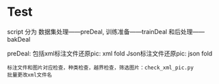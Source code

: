 # Test
script 分为 数据集处理——preDeal, 训练准备——trainDeal 和后处理——bakDeal

preDeal:
	包括xml标注文件还原pic: xml fold
	   Json标注文件还原pic: json fold
	
	标注文件和图片对应检查，种类检查，越界检查，筛选图片：check_xml_pic.py
	批量更改xml文件名
